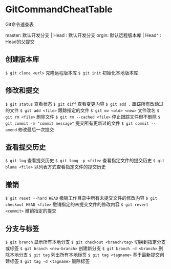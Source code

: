 # GitCommandCheatTable
Git命令速查表

master: 默认开发分支   |    Head : 默认开发分支
orgin: 默认远程版本库  |    Head^ : Head的父提交

## 创建版本库
`$ git clone <url>`         克隆远程版本库
`$ git init`                初始化本地版本库

## 修改和提交
`$ git status`                      查看状态
`$ git diff`                        查看变更内容
`$ git add .`                       跟踪所有改动过的文件
`$ git add <file>`                  跟踪指定的文件
`$ git mv <old> <new>`              文件改名
`$ git rm <file>`                   删除文件
`$ git rm --cached <file>`          停止跟踪文件但不删除
`$ git commit -m "commit message"`  提交所有更新过的文件
`$ git commit --amend`              修改最后一次提交

## 查看提交历史
`$ git log`                         查看提交历史
`$ git long -p <file>`              查看指定文件的提交历史
`$ git blame <file>`                以列表方式查看指定文件的提交历史

## 撤销
`$ git reset --hard HEAD`           撤销工作目录中所有未提交文件的修改内容
`$ git checkout HEAD <file>`        撤销指定的未提交文件的修改内容
`$ git revert <commit>`             撤销指定的提交

## 分支与标签
`$ git branch`                      显示所有本地分支
`$ git checkout <branch/tag>`       切换到指定分支或标签
`$ git branch <new-branch>`         创建新分支
`$ git branch -d <branch>`          删除本地分支
`$ git tag`                         列出所有本地标签
`$ git tag <tagname>`               基于最新提交创建标签
`$ git tag -d <tagname>`            删除标签
